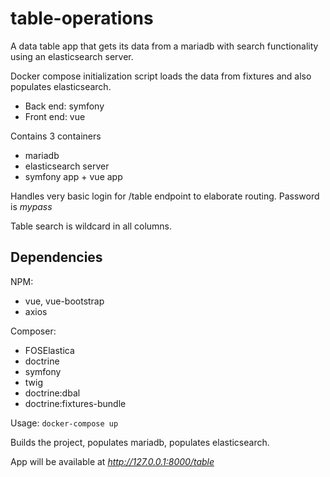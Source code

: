# table-operations

A data table app that gets its data from a mariadb with search functionality using an elasticsearch server.

Docker compose initialization script loads the data from fixtures and also populates elasticsearch.

- Back end: symfony
- Front end: vue 

Contains 3 containers
- mariadb
- elasticsearch server
- symfony app + vue app


Handles very basic login for /table endpoint to elaborate routing.
Password is *mypass*

Table search is wildcard in all columns.

## Dependencies

NPM:
- vue, vue-bootstrap
- axios

Composer:
- FOSElastica
- doctrine
- symfony
- twig
- doctrine:dbal
- doctrine:fixtures-bundle

Usage:
 ```docker-compose up``` 

Builds the project, populates mariadb, populates elasticsearch.

App will be available at *http://127.0.0.1:8000/table*


